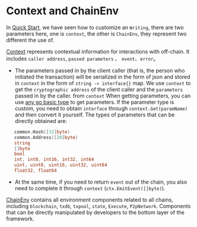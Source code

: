 # Context and ChainEnv 

In [Quick Start](2.快速开始.md), we have seen how to customize an `Writing`, there are two parameters here, one is `context`, the other is `ChainEnv`, they represent two different
the use of.  


[Context](https://github.com/yu-org/yu/blob/master/core/context) represents contextual information for interactions with off-chain. It includes `caller address`, `passed parameters` 、
`event`、`error`。  
 - The parameters passed in by the client caller (that is, the person who initiated the transaction) will be serialized in the form of json and stored in `context` in the form of `string -> interface{}` map.
   We use `context` to get the `cryptographic address` of the client caller and the `parameters` passed in by the caller. from `context`
   When getting parameters, you can use [any go basic type](https://github.com/yu-org/yu/blob/master/core/context/params.go) to get parameters.
   If the parameter type is custom, you need to obtain `interface` through ``context.Get(paramName)`` and then convert it yourself. The types of parameters that can be directly obtained are:
 ```go
    common.Hash([32]byte)
    common.Address([20]byte)
    string
    []byte
    bool 
    int, int8, int16, int32, int64
    uint, uint8, uint16, uint32, uint64
    float32, float64
```  
 
   
 - At the same time, if you need to return `event` out of the chain, you also need to complete it through `context` (``ctx.EmitEvent([]byte)``).   
     
[ChainEnv](https://github.com/yu-org/yu/blob/master/core/chain_env/env.go) contains all environment components related to all chains, including `blockchain`,
`txdb`, `txpool`, `state`, `Execute`, `P2pNetwork`. Components that can be directly manipulated by developers to the bottom layer of the framework.  